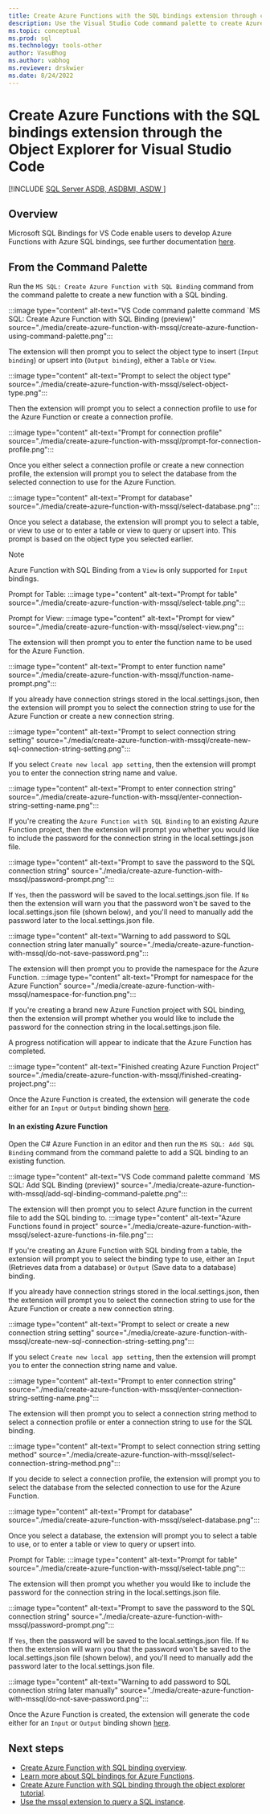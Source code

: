 ```yaml
---
title: Create Azure Functions with the SQL bindings extension through command palette for Visual Studio Code
description: Use the Visual Studio Code command palette to create Azure functions with SQL bindings.
ms.topic: conceptual
ms.prod: sql
ms.technology: tools-other
author: VasuBhog
ms.author: vabhog
ms.reviewer: drskwier
ms.date: 8/24/2022
---
```


# Create Azure Functions with the SQL bindings extension through the Object Explorer for Visual Studio Code

[!INCLUDE [SQL Server ASDB, ASDBMI, ASDW ](../../includes/applies-to-version/sql-asdb-asdbmi-asa.md)]

## Overview 
Microsoft SQL Bindings for VS Code enable users to develop Azure Functions with Azure SQL bindings, see further documentation [here](create-azure-function-with-mssql.md).

## From the Command Palette 
Run the `MS SQL: Create Azure Function with SQL Binding` command from the command palette to create a new function with a SQL binding. 

:::image type="content" alt-text="VS Code command palette command `MS SQL: Create Azure Function with SQL Binding (preview)" source="./media/create-azure-function-with-mssql/create-azure-function-using-command-palette.png":::

The extension will then prompt you to select the object type to insert (`Input binding`) or upsert into (`Output binding`), either a `Table` or `View`.

:::image type="content" alt-text="Prompt to select the object type" source="./media/create-azure-function-with-mssql/select-object-type.png":::

Then the extension will prompt you to select a connection profile to use for the Azure Function or create a connection profile.

:::image type="content" alt-text="Prompt for connection profile" source="./media/create-azure-function-with-mssql/prompt-for-connection-profile.png":::

Once you either select a connection profile or create a new connection profile, the extension will prompt you to select the database from the selected connection to use for the Azure Function.

:::image type="content" alt-text="Prompt for database" source="./media/create-azure-function-with-mssql/select-database.png":::

Once you select a database, the extension will prompt you to select a table, or view to use or to enter a table or view to query or upsert into. This prompt is based on the object type you selected earlier.

> [!NOTE]
> Azure Function with SQL Binding from a `View` is only supported for `Input` bindings.

Prompt for Table:
:::image type="content" alt-text="Prompt for table" source="./media/create-azure-function-with-mssql/select-table.png":::

Prompt for View:
:::image type="content" alt-text="Prompt for view" source="./media/create-azure-function-with-mssql/select-view.png":::

The extension will then prompt you to enter the function name to be used for the Azure Function.

:::image type="content" alt-text="Prompt to enter function name" source="./media/create-azure-function-with-mssql/function-name-prompt.png":::

If you already have connection strings stored in the local.settings.json, then the extension will prompt you to select the connection string to use for the Azure Function or create a new connection string.

:::image type="content" alt-text="Prompt to select connection string setting" source="./media/create-azure-function-with-mssql/create-new-sql-connection-string-setting.png":::

If you select `Create new local app setting`, then the extension will prompt you to enter the connection string name and value.

:::image type="content" alt-text="Prompt to enter connection string" source="./media/create-azure-function-with-mssql/enter-connection-string-setting-name.png":::

If you're creating the `Azure Function with SQL Binding` to an existing Azure Function project, then the extension will prompt you whether you would like to include the password for the connection string in the local.settings.json file.

:::image type="content" alt-text="Prompt to save the password to the SQL connection string" source="./media/create-azure-function-with-mssql/password-prompt.png":::

If `Yes`, then the password will be saved to the local.settings.json file. If `No` then the extension will warn you that the password won't be saved to the local.settings.json file (shown below), and you'll need to manually add the password later to the local.settings.json file.

:::image type="content" alt-text="Warning to add password to SQL connection string later manually" source="./media/create-azure-function-with-mssql/do-not-save-password.png":::

The extension will then prompt you to provide the namespace for the Azure Function. 
:::image type="content" alt-text="Prompt for namespace for the Azure Function" source="./media/create-azure-function-with-mssql/namespace-for-function.png":::

If you're creating a brand new Azure Function project with SQL binding, then the extension will prompt whether you would like to include the password for the connection string in the local.settings.json file.

A progress notification will appear to indicate that the Azure Function has completed.

:::image type="content" alt-text="Finished creating Azure Function Project" source="./media/create-azure-function-with-mssql/finished-creating-project.png":::

Once the Azure Function is created, the extension will generate the code either for an `Input` or `Output` binding shown [here](create-azure-function-with-mssql.md#generated-code-for-azure-functions-with-sql-bindings).



#### In an existing Azure Function
Open the C# Azure Function in an editor and then run the `MS SQL: Add SQL Binding` command from the command palette to add a SQL binding to an existing function.

:::image type="content" alt-text="VS Code command palette command `MS SQL: Add SQL Binding (preview)" source="./media/create-azure-function-with-mssql/add-sql-binding-command-palette.png":::

The extension will then prompt you to select Azure function in the current file to add the SQL binding to.
:::image type="content" alt-text="Azure Functions found in project" source="./media/create-azure-function-with-mssql/select-azure-functions-in-file.png":::

If you're creating an Azure Function with SQL binding from a table, the extension will prompt you to select the binding type to use, either an `Input` (Retrieves data from a database) or `Output` (Save data to a database) binding.

If you already have connection strings stored in the local.settings.json, then the extension will prompt you to select the connection string to use for the Azure Function or create a new connection string.

:::image type="content" alt-text="Prompt to select or create a new connection string setting" source="./media/create-azure-function-with-mssql/create-new-sql-connection-string-setting.png":::

If you select `Create new local app setting`, then the extension will prompt you to enter the connection string name and value.

:::image type="content" alt-text="Prompt to enter connection string" source="./media/create-azure-function-with-mssql/enter-connection-string-setting-name.png":::

The extension will then prompt you to select a connection string method to select a connection profile or enter a connection string to use for the SQL binding.

:::image type="content" alt-text="Prompt to select connection string setting method" source="./media/create-azure-function-with-mssql/select-connection-string-method.png":::

If you decide to select a connection profile, the extension will prompt you to select the database from the selected connection to use for the Azure Function.

:::image type="content" alt-text="Prompt for database" source="./media/create-azure-function-with-mssql/select-database.png":::

Once you select a database, the extension will prompt you to select a table to use, or to enter a table or view to query or upsert into.

Prompt for Table:
:::image type="content" alt-text="Prompt for table" source="./media/create-azure-function-with-mssql/select-table.png":::

The extension will then prompt you whether you would like to include the password for the connection string in the local.settings.json file.

:::image type="content" alt-text="Prompt to save the password to the SQL connection string" source="./media/create-azure-function-with-mssql/password-prompt.png":::

If `Yes`, then the password will be saved to the local.settings.json file. If `No` then the extension will warn you that the password won't be saved to the local.settings.json file (shown below), and you'll need to manually add the password later to the local.settings.json file.

:::image type="content" alt-text="Warning to add password to SQL connection string later manually" source="./media/create-azure-function-with-mssql/do-not-save-password.png":::

Once the Azure Function is created, the extension will generate the code either for an `Input` or `Output` binding shown [here](create-azure-function-with-mssql.md#generated-code-for-azure-functions-with-sql-bindings).

## Next steps

- [Create Azure Function with SQL binding overview](create-azure-function-with-mssql.md).
- [Learn more about SQL bindings for Azure Functions](https://aka.ms/sqlbindings).
- [Create Azure Function with SQL binding through the object explorer tutorial](create-azure-function-with-mssql-OE.md).
- [Use the mssql extension to query a SQL instance](mssql-extensions.md).
